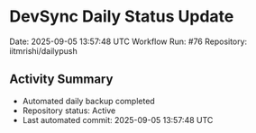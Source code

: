 # DevSync Daily Status Update
Date: 2025-09-05 13:57:48 UTC
Workflow Run: #76
Repository: iitmrishi/dailypush

## Activity Summary
- Automated daily backup completed
- Repository status: Active
- Last automated commit: 2025-09-05 13:57:48 UTC
